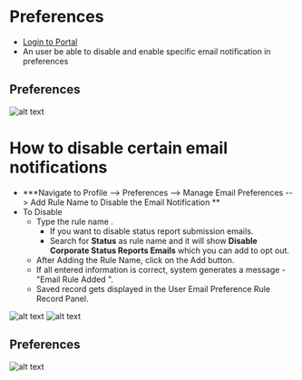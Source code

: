 Preferences
=========
- [Login to Portal](../../office/forgot-password.html "Login")
- An user be able to disable and enable specific email notification in preferences


Preferences
----
![alt text](../../images/preferences_profile.png "Preferences")

How to disable certain email notifications
=========

- ***Navigate to Profile --> Preferences --> Manage Email Preferences --> Add Rule Name to Disable the Email Notification **
- To Disable 
    - Type the rule name . 
        -   If you want to disable status report submission emails.
        -   Search for **Status** as rule name and it will show **Disable Corporate Status Reports Emails** which you can add to opt out.
    - After Adding the Rule Name, click on the Add button.
    - If all entered information is correct, system generates a message - "Email Rule Added ".                                                  
    - Saved record gets displayed in the User Email Preference Rule Record Panel.
   
![alt text](../../images/preferences-select-rule.png "Preferences")
![alt text](../../images/preferences-rule.png "Preferences")

Preferences
----
![alt text](../../images/preference-addemployee.png "Preferences")
